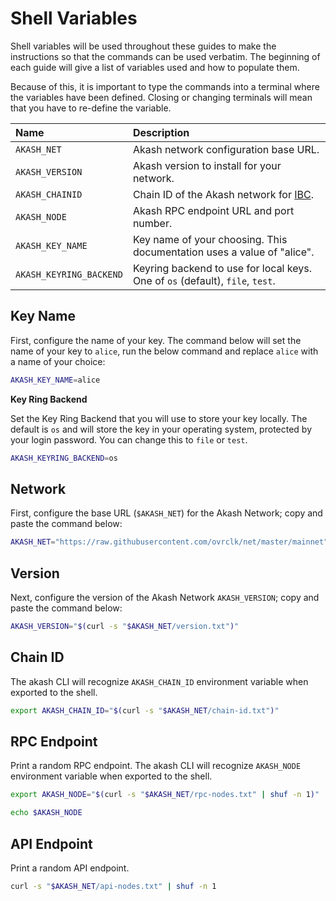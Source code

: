 # Shell Variables

Shell variables will be used throughout these guides to make the instructions so that the commands can be used verbatim. The beginning of each guide will give a list of variables used and how to populate them.

Because of this, it is important to type the commands into a terminal where the variables have been defined. Closing or changing terminals will mean that you have to re-define the variable.

| Name | Description |
| :--- | :--- |
| `AKASH_NET` | Akash network configuration base URL. |
| `AKASH_VERSION` | Akash version to install for your network. |
| `AKASH_CHAINID` | Chain ID of the Akash network for [IBC](../decentralized-cloud/akashnet-relayer.md). |
| `AKASH_NODE` | Akash RPC endpoint URL and port number. |
| `AKASH_KEY_NAME` | Key name of your choosing.  This documentation uses a value of "alice". |
| `AKASH_KEYRING_BACKEND` | Keyring backend to use for local keys.  One of `os` \(default\), `file`, `test`. |

## Key Name

First, configure the name of your key. The command below will set the name of your key to `alice`, run the below command and replace `alice` with a name of your choice:

```bash
AKASH_KEY_NAME=alice
```

**Key Ring Backend**

Set the Key Ring Backend that you will use to store your key locally. The default is `os` and will store the key in your operating system, protected by your login password. You can change this to `file` or `test`.

```bash
AKASH_KEYRING_BACKEND=os
```

## Network

First, configure the base URL \(`$AKASH_NET`\) for the Akash Network; copy and paste the command below:

```bash
AKASH_NET="https://raw.githubusercontent.com/ovrclk/net/master/mainnet"
```

## Version

Next, configure the version of the Akash Network `AKASH_VERSION`; copy and paste the command below:

```bash
AKASH_VERSION="$(curl -s "$AKASH_NET/version.txt")"
```

## Chain ID

The akash CLI will recognize `AKASH_CHAIN_ID` environment variable when exported to the shell.

```bash
export AKASH_CHAIN_ID="$(curl -s "$AKASH_NET/chain-id.txt")"
```

## RPC Endpoint

Print a random RPC endpoint. The akash CLI will recognize `AKASH_NODE` environment variable when exported to the shell.

```bash
export AKASH_NODE="$(curl -s "$AKASH_NET/rpc-nodes.txt" | shuf -n 1)"

echo $AKASH_NODE
```

## API Endpoint

Print a random API endpoint.

```bash
curl -s "$AKASH_NET/api-nodes.txt" | shuf -n 1
```

